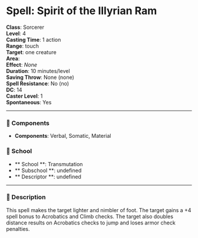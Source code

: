 
# Spell: Spirit of the Illyrian Ram
**Class**: Sorcerer  
**Level**: 4  
**Casting Time**: 1 action  
**Range**: touch  
**Target**: one creature  
**Area**:   
**Effect**: _None_  
**Duration**: 10 minutes/level  
**Saving Throw**: None (none)  
**Spell Resistance**: No (no)  
**DC**: 14  
**Caster Level**: 1  
**Spontaneous**: Yes

---

### 🔮 Components
- **Components**: Verbal, Somatic, Material

### 🏫 School
- ** School **: Transmutation
- ** Subschool **: undefined
- ** Descriptor **: undefined
---

### 📜 Description
This spell makes the target lighter and nimbler of foot. The target gains a +4 spell bonus to Acrobatics and Climb checks. The target also doubles distance results on Acrobatics checks to jump and loses armor check penalties.
